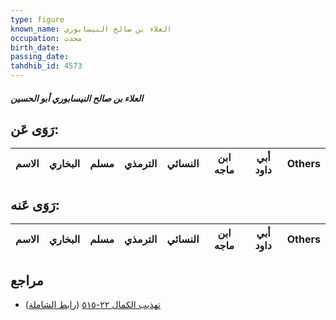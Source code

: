 ```yaml
---
type: figure
known_name: العلاء بن صالح النيسابوري
occupation: محدث
birth_date:
passing_date:
tahdhib_id: 4573
---
```

##### العلاء بن صالح النيسابوري أبو الحسين

## رَوَى عَن:
| الاسم | البخاري | مسلم | الترمذي | النسائي | ابن ماجه | أبي داود | Others |
| ----- | ------- | ---- | ------- | ------- | -------- | -------- | ------ |
## رَوَى عَنه:
| الاسم | البخاري | مسلم | الترمذي | النسائي | ابن ماجه | أبي داود | Others |
| ----- | ------- | ---- | ------- | ------- | -------- | -------- | ------ |
## مراجع
- [تهذيب الكمال ٢٢-٥١٥](obsidian://open?vault=Tahdhib-al-Kamal&file=Figures/٤٥٧٣-العلاء%20بن%20صالح%20النيسابوري%20أبو%20الحسين) ([رابط الشاملة](https://shamela.ws/book/3722/11768))
